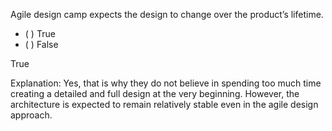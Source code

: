 <panel header="{{ icon_Q_A }} Statement about agile design">
<question>

Agile design camp expects the design to change over the product’s lifetime.

- ( ) True
- ( ) False

<div slot="answer">

True

Explanation: Yes, that is why they do not believe in spending too much time creating a detailed and full design at the very beginning. However, the architecture is expected to remain relatively stable even in the agile design approach.

</div>
</question>
</panel>
